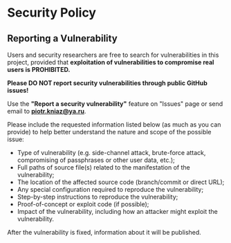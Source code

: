 # Security Policy

## Reporting a Vulnerability

Users and security researchers are free to search for vulnerabilities in this project, provided that **exploitation of vulnerabilities to compromise real users is PROHIBITED.**

**Please DO NOT report security vulnerabilities through public GitHub issues!**

Use the **"Report a security vulnerability"** feature on "Issues" page or send email to **piotr.kniaz@ya.ru**.

Please include the requested information listed below (as much as you can provide) to help better understand the nature and scope of the possible issue:

* Type of vulnerability (e.g. side-channel attack, brute-force attack, compromising of passphrases or other user data, etc.);
* Full paths of source file(s) related to the manifestation of the vulnerability;
* The location of the affected source code (branch/commit or direct URL);
* Any special configuration required to reproduce the vulnerability;
* Step-by-step instructions to reproduce the vulnerability;
* Proof-of-concept or exploit code (if possible);
* Impact of the vulnerability, including how an attacker might exploit the vulnerability.

After the vulnerability is fixed, information about it will be published.
